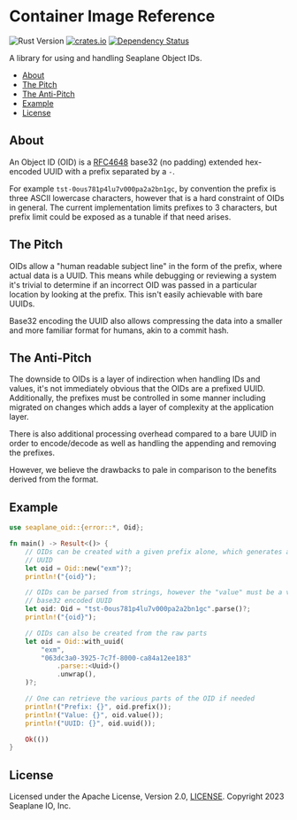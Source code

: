 # Container Image Reference

![Rust Version][rustc-image]
[![crates.io][crate-image]][crate-link]
[![Dependency Status][deps-image]][deps-link]

A library for using and handling Seaplane Object IDs.

<!-- vim-markdown-toc GFM -->

* [About](#about)
* [The Pitch](#the-pitch)
* [The Anti-Pitch](#the-anti-pitch)
* [Example](#example)
* [License](#license)

<!-- vim-markdown-toc -->

## About

An Object ID (OID) is a [RFC4648] base32 (no padding) extended hex-encoded UUID
with a prefix separated by a `-`.

For example `tst-0ous781p4lu7v000pa2a2bn1gc`, by convention the prefix is three
ASCII lowercase characters, however that is a hard constraint of OIDs in
general. The current implementation limits prefixes to 3 characters, but prefix
limit could be exposed as a tunable if that need arises.

## The Pitch

OIDs allow a "human readable subject line" in the form of the prefix, where
actual data is a UUID. This means while debugging or
reviewing a system it's trivial to determine if an incorrect OID was passed in
a particular location by looking at the prefix. This isn't easily achievable
with bare UUIDs.

Base32 encoding the UUID also allows compressing the data into a smaller and
more familiar format for humans, akin to a commit hash.

## The Anti-Pitch

The downside to OIDs is a layer of indirection when handling IDs and values,
it's not immediately obvious that the OIDs are a prefixed UUID. Additionally,
the prefixes must be controlled in some manner including migrated on changes
which adds a layer of complexity at the application layer.

There is also additional processing overhead compared to a bare UUID in order
to encode/decode as well as handling the appending and removing the prefixes.

However, we believe the drawbacks to pale in comparison to the benefits derived
from the format.

## Example

```rust
use seaplane_oid::{error::*, Oid};

fn main() -> Result<()> {
    // OIDs can be created with a given prefix alone, which generates a new
    // UUID
    let oid = Oid::new("exm")?;
    println!("{oid}");

    // OIDs can be parsed from strings, however the "value" must be a valid
    // base32 encoded UUID
    let oid: Oid = "tst-0ous781p4lu7v000pa2a2bn1gc".parse()?;
    println!("{oid}");

    // OIDs can also be created from the raw parts
    let oid = Oid::with_uuid(
        "exm",
        "063dc3a0-3925-7c7f-8000-ca84a12ee183"
            .parse::<Uuid>()
            .unwrap(),
    )?;

    // One can retrieve the various parts of the OID if needed
    println!("Prefix: {}", oid.prefix());
    println!("Value: {}", oid.value());
    println!("UUID: {}", oid.uuid());

    Ok(())
}
```

## License

Licensed under the Apache License, Version 2.0, [LICENSE]. Copyright 2023 Seaplane IO, Inc.

[//]: # (badges)

[crate-image]: https://img.shields.io/crates/v/seaplane-oid.svg
[crate-link]: https://crates.io/crates/seaplane-oid
[deps-image]: https://deps.rs/repo/github/seaplane-io/seaplane/status.svg
[deps-link]: https://deps.rs/crate/seaplane-oid
[rustc-image]: https://img.shields.io/badge/rustc-1.60+-blue.svg

[//]: # (Links)

[LICENSE]: https://github.com/seaplane-io/seaplane/blob/main/LICENSE
[RFC4648]: https://datatracker.ietf.org/doc/html/rfc4648.html#section-7
